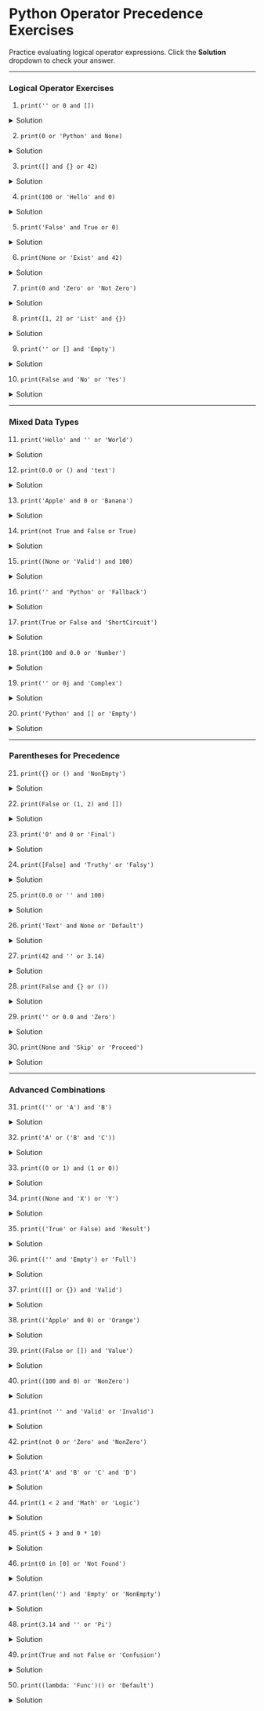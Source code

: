 # Python Operator Precedence Exercises

Practice evaluating logical operator expressions. Click the **Solution** dropdown to check your answer.

---

### Logical Operator Exercises  
1. `print('' or 0 and [])`  
<details><summary>Solution</summary>  
`0`  
</details>  

2. `print(0 or 'Python' and None)`  
<details><summary>Solution</summary>  
`None`  
</details>  

3. `print([] and {} or 42)`  
<details><summary>Solution</summary>  
`42`  
</details>  

4. `print(100 or 'Hello' and 0)`  
<details><summary>Solution</summary>  
`100`  
</details>  

5. `print('False' and True or 0)`  
<details><summary>Solution</summary>  
`True`  
</details>  

6. `print(None or 'Exist' and 42)`  
<details><summary>Solution</summary>  
`42`  
</details>  

7. `print(0 and 'Zero' or 'Not Zero')`  
<details><summary>Solution</summary>  
`Not Zero`  
</details>  

8. `print([1, 2] or 'List' and {})`  
<details><summary>Solution</summary>  
`[1, 2]`  
</details>  

9. `print('' or [] and 'Empty')`  
<details><summary>Solution</summary>  
`[]`  
</details>  

10. `print(False and 'No' or 'Yes')`  
<details><summary>Solution</summary>  
`Yes`  
</details>  

---

### Mixed Data Types  
11. `print('Hello' and '' or 'World')`  
<details><summary>Solution</summary>  
`World`  
</details>  

12. `print(0.0 or () and 'text')`  
<details><summary>Solution</summary>  
`()`  
</details>  

13. `print('Apple' and 0 or 'Banana')`  
<details><summary>Solution</summary>  
`Banana`  
</details>  

14. `print(not True and False or True)`  
<details><summary>Solution</summary>  
`True`  
</details>  

15. `print((None or 'Valid') and 100)`  
<details><summary>Solution</summary>  
`100`  
</details>  

16. `print('' and 'Python' or 'Fallback')`  
<details><summary>Solution</summary>  
`Fallback`  
</details>  

17. `print(True or False and 'ShortCircuit')`  
<details><summary>Solution</summary>  
`True`  
</details>  

18. `print(100 and 0.0 or 'Number')`  
<details><summary>Solution</summary>  
`Number`  
</details>  

19. `print('' or 0j and 'Complex')`  
<details><summary>Solution</summary>  
`0j`  
</details>  

20. `print('Python' and [] or 'Empty')`  
<details><summary>Solution</summary>  
`Empty`  
</details>  

---

### Parentheses for Precedence  
21. `print({} or () and 'NonEmpty')`  
<details><summary>Solution</summary>  
`()`  
</details>  

22. `print(False or (1, 2) and [])`  
<details><summary>Solution</summary>  
`[]`  
</details>  

23. `print('0' and 0 or 'Final')`  
<details><summary>Solution</summary>  
`Final`  
</details>  

24. `print([False] and 'Truthy' or 'Falsy')`  
<details><summary>Solution</summary>  
`Truthy`  
</details>  

25. `print(0.0 or '' and 100)`  
<details><summary>Solution</summary>  
`''`  
</details>  

26. `print('Text' and None or 'Default')`  
<details><summary>Solution</summary>  
`Default`  
</details>  

27. `print(42 and '' or 3.14)`  
<details><summary>Solution</summary>  
`3.14`  
</details>  

28. `print(False and {} or ())`  
<details><summary>Solution</summary>  
`()`  
</details>  

29. `print('' or 0.0 and 'Zero')`  
<details><summary>Solution</summary>  
`0.0`  
</details>  

30. `print(None and 'Skip' or 'Proceed')`  
<details><summary>Solution</summary>  
`Proceed`  
</details>  

---

### Advanced Combinations  
31. `print(('' or 'A') and 'B')`  
<details><summary>Solution</summary>  
`B`  
</details>  

32. `print('A' or ('B' and 'C'))`  
<details><summary>Solution</summary>  
`A`  
</details>  

33. `print((0 or 1) and (1 or 0))`  
<details><summary>Solution</summary>  
`1`  
</details>  

34. `print((None and 'X') or 'Y')`  
<details><summary>Solution</summary>  
`Y`  
</details>  

35. `print(('True' or False) and 'Result')`  
<details><summary>Solution</summary>  
`Result`  
</details>  

36. `print(('' and 'Empty') or 'Full')`  
<details><summary>Solution</summary>  
`Full`  
</details>  

37. `print(([] or {}) and 'Valid')`  
<details><summary>Solution</summary>  
`Valid`  
</details>  

38. `print(('Apple' and 0) or 'Orange')`  
<details><summary>Solution</summary>  
`Orange`  
</details>  

39. `print((False or []) and 'Value')`  
<details><summary>Solution</summary>  
`[]`  
</details>  

40. `print((100 and 0) or 'NonZero')`  
<details><summary>Solution</summary>  
`NonZero`  
</details>  

41. `print(not '' and 'Valid' or 'Invalid')`  
<details><summary>Solution</summary>  
`Valid`  
</details>  

42. `print(not 0 or 'Zero' and 'NonZero')`  
<details><summary>Solution</summary>  
`NonZero`  
</details>  

43. `print('A' and 'B' or 'C' and 'D')`  
<details><summary>Solution</summary>  
`B`  
</details>  

44. `print(1 < 2 and 'Math' or 'Logic')`  
<details><summary>Solution</summary>  
`Math`  
</details>  

45. `print(5 + 3 and 0 * 10)`  
<details><summary>Solution</summary>  
`0`  
</details>  

46. `print(0 in [0] or 'Not Found')`  
<details><summary>Solution</summary>  
`True`  
</details>  

47. `print(len('') and 'Empty' or 'NonEmpty')`  
<details><summary>Solution</summary>  
`Empty`  
</details>  

48. `print(3.14 and '' or 'Pi')`  
<details><summary>Solution</summary>  
`Pi`  
</details>  

49. `print(True and not False or 'Confusion')`  
<details><summary>Solution</summary>  
`True`  
</details>  

50. `print((lambda: 'Func')() or 'Default')`  
<details><summary>Solution</summary>  
`Func`  
</details>  